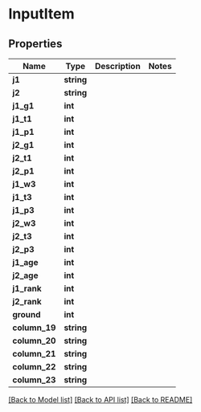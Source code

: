 # InputItem

## Properties
Name | Type | Description | Notes
------------ | ------------- | ------------- | -------------
**j1** | **string** |  | 
**j2** | **string** |  | 
**j1_g1** | **int** |  | 
**j1_t1** | **int** |  | 
**j1_p1** | **int** |  | 
**j2_g1** | **int** |  | 
**j2_t1** | **int** |  | 
**j2_p1** | **int** |  | 
**j1_w3** | **int** |  | 
**j1_t3** | **int** |  | 
**j1_p3** | **int** |  | 
**j2_w3** | **int** |  | 
**j2_t3** | **int** |  | 
**j2_p3** | **int** |  | 
**j1_age** | **int** |  | 
**j2_age** | **int** |  | 
**j1_rank** | **int** |  | 
**j2_rank** | **int** |  | 
**ground** | **int** |  | 
**column_19** | **string** |  | 
**column_20** | **string** |  | 
**column_21** | **string** |  | 
**column_22** | **string** |  | 
**column_23** | **string** |  | 

[[Back to Model list]](../README.md#documentation-for-models) [[Back to API list]](../README.md#documentation-for-api-endpoints) [[Back to README]](../README.md)


